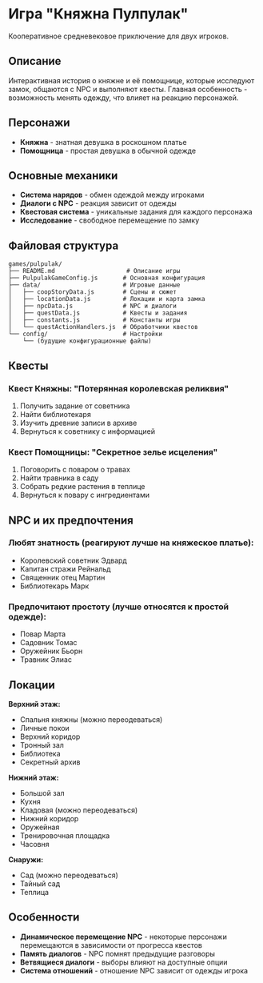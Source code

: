# Игра "Княжна Пулпулак"

Кооперативное средневековое приключение для двух игроков.

## Описание

Интерактивная история о княжне и её помощнице, которые исследуют замок, общаются с NPC и выполняют квесты. Главная особенность - возможность менять одежду, что влияет на реакцию персонажей.

## Персонажи

- **Княжна** - знатная девушка в роскошном платье
- **Помощница** - простая девушка в обычной одежде

## Основные механики

- **Система нарядов** - обмен одеждой между игроками
- **Диалоги с NPC** - реакция зависит от одежды
- **Квестовая система** - уникальные задания для каждого персонажа
- **Исследование** - свободное перемещение по замку

## Файловая структура

```
games/pulpulak/
├── README.md                    # Описание игры
├── PulpulakGameConfig.js       # Основная конфигурация
├── data/                       # Игровые данные
│   ├── coopStoryData.js        # Сцены и сюжет
│   ├── locationData.js         # Локации и карта замка
│   ├── npcData.js              # NPC и диалоги
│   ├── questData.js            # Квесты и задания
│   ├── constants.js            # Константы игры
│   └── questActionHandlers.js  # Обработчики квестов
└── config/                     # Настройки
    └── (будущие конфигурационные файлы)
```

## Квесты

### Квест Княжны: "Потерянная королевская реликвия"
1. Получить задание от советника
2. Найти библиотекаря
3. Изучить древние записи в архиве
4. Вернуться к советнику с информацией

### Квест Помощницы: "Секретное зелье исцеления"
1. Поговорить с поваром о травах
2. Найти травника в саду
3. Собрать редкие растения в теплице
4. Вернуться к повару с ингредиентами

## NPC и их предпочтения

### Любят знатность (реагируют лучше на княжеское платье):
- Королевский советник Эдвард
- Капитан стражи Рейнальд
- Священник отец Мартин
- Библиотекарь Марк

### Предпочитают простоту (лучше относятся к простой одежде):
- Повар Марта
- Садовник Томас
- Оружейник Бьорн
- Травник Элиас

## Локации

**Верхний этаж:**
- Спальня княжны (можно переодеваться)
- Личные покои
- Верхний коридор
- Тронный зал
- Библиотека
- Секретный архив

**Нижний этаж:**
- Большой зал
- Кухня
- Кладовая (можно переодеваться)
- Нижний коридор
- Оружейная
- Тренировочная площадка
- Часовня

**Снаружи:**
- Сад (можно переодеваться)
- Тайный сад
- Теплица

## Особенности

- **Динамическое перемещение NPC** - некоторые персонажи перемещаются в зависимости от прогресса квестов
- **Память диалогов** - NPC помнят предыдущие разговоры
- **Ветвящиеся диалоги** - выборы влияют на доступные опции
- **Система отношений** - отношение NPC зависит от одежды игрока